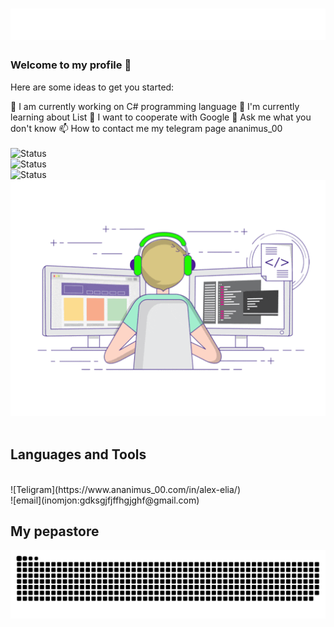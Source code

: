 
<h1 align="center">
  <img src="https://github.com/SafarovInomjon/SafarovInomjon/blob/main/name.svg" />
</h1>

### Welcome to my profile 👋
Here are some ideas to get you started:

🔭 I am currently working on C# programming language
   🌱 I'm currently learning about List
   👯 I want to cooperate with Google
   💬 Ask me what you don't know
   📫 How to contact me my telegram page ananimus_00
   <br>
<br>
![Status](https://github-readme-stats.vercel.app/api?username=SafarovInomjon&show_icons=true&theme=radical)
<br>
![Status](https://github-readme-stats.vercel.app/api/top-langs/?username=SafarovInomjon&layout=compact) 
<br>
![Status](https://github-readme-stats.vercel.app/api/top-langs/?username=SafarovInomjon&hide_progress=true)
<br>
![Status](https://raw.githubusercontent.com/mikonoid/mikonoid/main/images/gifs/coder3.gif) 
<br>
<br>

## Languages and Tools 
<br>
![Teligram](https://www.ananimus_00.com/in/alex-elia/)
 <br>
 ![email](inomjon:gdksgjfjffhgjghf@gmail.com)

## My pepastore
![Statua](https://raw.githubusercontent.com/salesp07/salesp07/output/github-contribution-grid-snake.svg)

